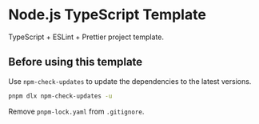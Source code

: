 # Node.js TypeScript Template

TypeScript + ESLint + Prettier project template.

## Before using this template

Use `npm-check-updates` to update the dependencies to the latest versions.

```bash
pnpm dlx npm-check-updates -u
```

Remove `pnpm-lock.yaml` from `.gitignore`.
